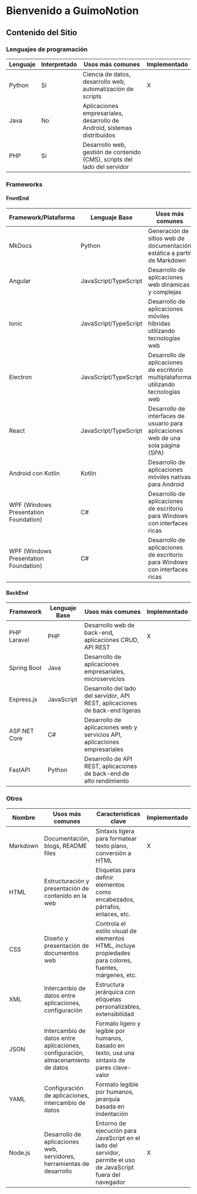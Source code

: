 [//]: # (mkdocs gh-deploy)

# Bienvenido a GuimoNotion

## Contenido del Sitio

### Lenguajes de programación

| Lenguaje | Interpretado | Usos más comunes                                                          | Implementado |
|----------|--------------|---------------------------------------------------------------------------|--------------|
| Python   | Sí           | Ciencia de datos, desarrollo web, automatización de scripts               | X            |
| Java     | No           | Aplicaciones empresariales, desarrollo de Android, sistemas distribuidos  |              |
| PHP      | Sí           | Desarrollo web, gestión de contenido (CMS), scripts del lado del servidor |              |

### Frameworks

#### FrontEnd

| Framework/Plataforma                  | Lenguaje Base         | Usos más comunes                                                                    | Implementado |
|---------------------------------------|-----------------------|-------------------------------------------------------------------------------------|--------------|
| MkDocs                                | Python                | Generación de sitios web de documentación estática a partir de Markdown             | X            |
| Angular                               | JavaScript/TypeScript | Desarrollo de aplicaciones web dinámicas y complejas                                | X            |
| Ionic                                 | JavaScript/TypeScript | Desarrollo de aplicaciones móviles híbridas utilizando tecnologías web              |              |
| Electron                              | JavaScript/TypeScript | Desarrollo de aplicaciones de escritorio multiplataforma utilizando tecnologías web |              |
| React                                 | JavaScript/TypeScript | Desarrollo de interfaces de usuario para aplicaciones web de una sola página (SPA)  |              |
| Android con Kotlin                    | Kotlin                | Desarrollo de aplicaciones móviles nativas para Android                             |              |
| WPF (Windows Presentation Foundation) | C#                    | Desarrollo de aplicaciones de escritorio para Windows con interfaces ricas          |              |
| WPF (Windows Presentation Foundation) | C#                    | Desarrollo de aplicaciones de escritorio para Windows con interfaces ricas          |              |

#### BackEnd

| Framework    | Lenguaje Base | Usos más comunes                                                             | Implementado |
|--------------|---------------|------------------------------------------------------------------------------|--------------|
| PHP Laravel  | PHP           | Desarrollo web de back-end, aplicaciones CRUD, API REST                      | X            |
| Spring Boot  | Java          | Desarrollo de aplicaciones empresariales, microservicios                     |              |
| Express.js   | JavaScript    | Desarrollo del lado del servidor, API REST, aplicaciones de back-end ligeras |              |
| ASP.NET Core | C#            | Desarrollo de aplicaciones web y servicios API, aplicaciones empresariales   |              |
| FastAPI      | Python        | Desarrollo de API REST, aplicaciones de back-end de alto rendimiento         |              |

### Otros

| Nombre   | Usos más comunes                                                                | Características clave                                                                                          | Implementado |
|----------|---------------------------------------------------------------------------------|----------------------------------------------------------------------------------------------------------------|--------------|
| Markdown | Documentación, blogs, README files                                              | Sintaxis ligera para formatear texto plano, conversión a HTML                                                  | X            |
| HTML     | Estructuración y presentación de contenido en la web                            | Etiquetas para definir elementos como encabezados, párrafos, enlaces, etc.                                     |              |
| CSS      | Diseño y presentación de documentos web                                         | Controla el estilo visual de elementos HTML, incluye propiedades para colores, fuentes, márgenes, etc.         |              |
| XML      | Intercambio de datos entre aplicaciones, configuración                          | Estructura jerárquica con etiquetas personalizables, extensibilidad                                            |              |
| JSON     | Intercambio de datos entre aplicaciones, configuración, almacenamiento de datos | Formato ligero y legible por humanos, basado en texto, usa una sintaxis de pares clave-valor                   |              |
| YAML     | Configuración de aplicaciones, intercambio de datos                             | Formato legible por humanos, jerarquía basada en indentación                                                   |              |
| Node.js  | Desarrollo de aplicaciones web, servidores, herramientas de desarrollo          | Entorno de ejecución para JavaScript en el lado del servidor, permite el uso de JavaScript fuera del navegador | X            |
